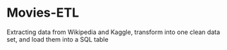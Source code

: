 # Movies-ETL
Extracting data from Wikipedia and Kaggle, transform into one clean data set, and load them into a SQL table
